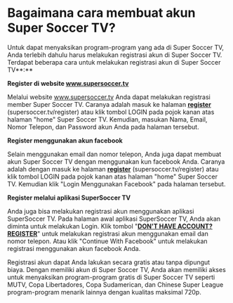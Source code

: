 # Bagaimana cara membuat akun Super Soccer TV?

Untuk dapat menyaksikan program-program yang ada di Super Soccer TV, Anda terlebih dahulu harus melakukan registrasi akun di Super Soccer TV. Terdapat beberapa cara untuk melakukan registrasi akun di Super Soccer TV**:**

**Register di website www.supersoccer.tv**

Melalui website www.supersoccer.tv Anda dapat melakukan registrasi member Super Soccer TV. Caranya adalah masuk ke halaman [**register**](https://accounts.supersoccer.tv/signup?utm_campaign=Help-page&utm_medium=internal&utm_source=website) \(supersoccer.tv/register\) atau klik tombol LOGIN pada pojok kanan atas halaman "home" Super Soccer TV. Kemudian, masukan Nama, Email, Nomor Telepon, dan Password akun Anda pada halaman tersebut.

**Register menggunakan akun facebook**

Selain menggunakan email dan nomor telepon, Anda juga dapat membuat akun Super Soccer TV dengan menggunakan kun facebook Anda. Caranya adalah dengan masuk ke halaman [**register**](https://accounts.supersoccer.tv/signup?utm_campaign=Help-page&utm_medium=internal&utm_source=website) \(supersoccer.tv/register\) atau klik tombol LOGIN pada pojok kanan atas halaman "home" Super Soccer TV. Kemudian klik "Login Menggunakan Facebook" pada halaman tersebut.

**Register melalui aplikasi SuperSoccer TV**

Anda juga bisa melakukan registrasi akun menggunakan aplikasi SuperSoccer TV. Pada halaman awal aplikasi SuperSoccer TV, Anda akan diminta untuk melakukan Login. Klik tombol "[**DON'T HAVE ACCOUNT? REGISTER**](https://accounts.supersoccer.tv/signup?utm_campaign=Help-page&utm_medium=internal&utm_source=website)" untuk melakukan registrasi akun menggunakan email dan nomor telepon. Atau klik "Continue With Facebook" untuk melakukan registrasi menggunakan akun facebook Anda.

Registrasi akun dapat Anda lakukan secara gratis atau tanpa dipungut biaya. Dengan memiliki akun di Super Soccer TV, Anda akan memiliki akses untuk menyaksikan program-program gratis di Super Soccer TV seperti MUTV, Copa Libertadores, Copa Sudamerican, dan Chinese Super League program-program menarik lainnya dengan kualitas maksimal 720p.

